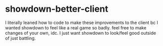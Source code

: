 # showdown-better-client
I literally leaned how to code to make these improvements to the client bc I wanted showdown to feel like a real game so badly. feel free to make changes of your own, idc. I just want showdown to look/feel good outside of just battling.
